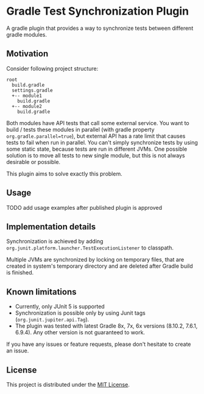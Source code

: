 # Gradle Test Synchronization Plugin

A gradle plugin that provides a way to synchronize tests between different gradle modules.

## Motivation

Consider following project structure:

```
root
  build.gradle
  settings.gradle
  +-- module1
    build.gradle
  +-- module2
    build.gradle
```

Both modules have API tests that call some external service.
You want to build / tests these modules in parallel (with gradle property `org.gradle.parallel=true`),
but external API has a rate limit that causes tests to fail when run in parallel.
You can't simply synchronize tests by using some static state, because tests are run in different JVMs.
One possible solution is to move all tests to new single module, but this is not always desirable or possible.

This plugin aims to solve exactly this problem.

## Usage

TODO add usage examples after published plugin is approved

## Implementation details

Synchronization is achieved by adding `org.junit.platform.launcher.TestExecutionListener` to classpath.

Multiple JVMs are synchronized by locking on temporary files, that are created in system's temporary directory
and are deleted after Gradle build is finished.

## Known limitations

- Currently, only JUnit 5 is supported
- Synchronization is possible only by using Junit tags (`org.junit.jupiter.api.Tag`).
- The plugin was tested with latest Gradle 8x, 7x, 6x versions (8.10.2, 7.6.1, 6.9.4). Any other version is not
  guaranteed to work.

If you have any issues or feature requests, please don't hesitate to create an issue.

## License

This project is distributed under the [MIT License](LICENSE).
